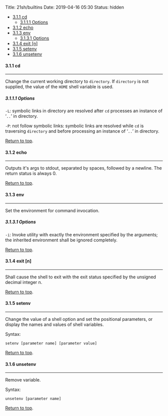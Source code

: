 Title: 21sh/builtins
Date: 2019-04-16 05:30
Status: hidden

- [3.1.1 cd](#311-cd)
  * [3.1.1.1 Options](#3111-options)
- [3.1.2 echo](#312-echo)
- [3.1.3 env](#313-env)
  * [3.1.3.1 Options](#3131-options)
- [3.1.4 exit [n]](#314-exit--n-)
- [3.1.5 setenv](#315-setenv)
- [3.1.6 unsetenv](#316-unsetenv)

#### 3.1.1 cd

------

Change the current working directory to `directory`. If `directory` is not supplied, the value of the `HOME` shell variable is used.

##### 3.1.1.1 Options

`-L`: symbolic links in directory are resolved after `cd` processes an instance of ‘`..`’ in directory.

`-P`: not follow symbolic links: symbolic links are resolved while `cd` is traversing `directory` and before processing an instance of ‘`..`’ in directory.

[Return to top](#builtins).

#### 3.1.2 echo

------

Outputs it's args to stdout, separated by spaces, followed by a newline. The return status is always 0.

[Return to top](#builtins).

#### 3.1.3 env

------

Set the environment for command invocation.

##### 3.1.3.1 Options

`-i`: Invoke utility with exactly the environment specified by the arguments; the inherited environment shall be ignored completely.

[Return to top](#builtins).

#### 3.1.4 exit [n]

------

Shall cause the shell to exit with the exit status specified by the unsigned decimal integer n.

[Return to top](#builtins).

#### 3.1.5 setenv

------

Change the value of a shell option and set the positional parameters, or display the names and values of shell variables.

Syntax:

```
setenv [parameter name] [parameter value]
```

[Return to top](#builtins).

#### 3.1.6 unsetenv

------

Remove variable.

Syntax:

```
unsetenv [parameter name]
```

[Return to top](#builtins).